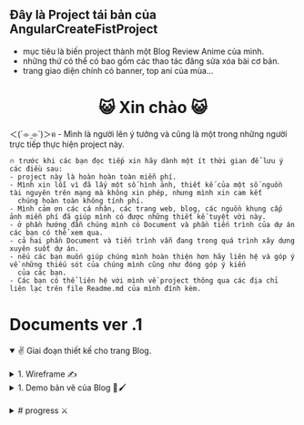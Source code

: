 ## Đây là Project tái bản của AngularCreateFistProject
- mục tiêu là biến project thành một Blog Review Anime của mình.
- những thứ có thể có bao gồm các thao tác đăng sửa xóa bài cơ bản.
- trang giao diện chính có banner, top ani của mùa...

<h1 align="center">😺 Xin chào 😺</h1>

＜(´⌯  ̫⌯`)＞ฅ - Mình là người lên ý tưởng và cũng là một trong những người trực tiếp thực hiện project này.

```
🔥 trước khi các bạn đọc tiếp xin hãy dành một ít thời gian để lưu ý các điều sau:
- project này là hoàn hoàn toàn miễn phí.
- Mình xin lỗi vì đã lấy một số hình ảnh, thiết kế của một số nguồn tài nguyên trên mạng mà không xin phép, nhưng mình xin cam kết
  chúng hoàn toàn không tính phí.
- Mình cảm ơn các cá nhân, các trang web, blog, các nguồn khung cấp ảnh miễn phí đã giúp mình có được những thiết kế tuyệt vời này.
- ở phần hướng đẫn chúng mình có Document và phần tiến trình của dự án các bạn có thể xem qua.
- cả hai phần Document và tiến trình vẫn đang trong quá trình xây dưng xuyên suốt dự án.
- nếu các bạn muốn giúp chúng mình hoàn thiện hơn hãy liên hệ và góp ý về những thiếu sót của chúng mình cũng như đóng góp ý kiến
  của các bạn.
- Các bạn có thể liên hệ với mình về project thông qua các địa chỉ liên lạc trên file Readme.md của mình đính kèm.
```

# Documents ver .1

<details open="" align="left">
  <summary>
   &#9996; Giai đoạn thiết kế cho trang Blog.</summary>
    <br>
<details lose="" align="left">
  <summary>
      1. Wireframe &#9997;
  </summary>
  <h2></h2>
  
  <h2>1.1. Chú giải ký hiệu và từ ngữ </h2>

một số lưu ý về khái niệm:

``` chú giải
【 1 】Mùa vote.
một mùa sẽ có nhiều đợt vote để tìm ra nhân vật đạt thứ hạng cao trong mùa đó.


【 2 】đợt vote.
đợt vote thường diễn ra vào thời gian ngắn từ 1 - 2 ngày hay một tuần tùy theo thể thức vote 
để tìm ra nhân vật tiếp theo vào vòng trong của mùa vote. Đợt vote được tổ chức theo thời gian và các
các【 4 】ứng viên do quản trị viên tổ chức, hình thức tùy theo quản trị viên thiết đặt mà sẽ có nhiều lựa chọn
để vote hoặc chỉ được vote duy nhất một lần.

【 3 】Family
Lấy cảm hứng từ tiểu thuyết Light Nove Hầm Ngục Tối các người dùng khi tạo 【 6 】tk đã
đã chọn nhân vật của yêu thích của mình các người chơi chọn cùng nhân vật sẽ cùng chung một Family
vd: các tk #1 và #2 đã chọn nhân vật conan thì Family của họ sẽ là Family conan. 

【 4 】ứng viên
là các nhân vật Anime tham gia vào các các 【 1 】 mùa vote có trên hệ thống.


【 5 】ss (season)
season là một mùa của anime theo vì thường một bộ anime sẽ có 12 tập
rơi vào 3 tháng một mùa nên ta có 4 mùa là: Đông, Xuân, Hạ, Thu.


【 6 】tk (user)
viết tắt của người dùng đăng ký tài khoản trên hệ thống.

【 7 】banner
có thể là hình ảnh, âm thanh, video, hình ảnh có chuyển động, có thể tương tác được hoặc không 
tùy theo quy mô của 【 1 】 mùa vote đó.

【 8 】quy hiệu
là phần thưởng khi các【 4 】ứng viên chiến thắng 【 1 】 mùa vote, được làm riêng cho từng mùa và
và chỉ có nhân vật đạt các thứ hạng từ I, II, III mới có thể nhận được.


【 9 】phần mở rộng
phần chứa các tính năng đang được xem xét đưa vào hay hủy bỏ.
```
  
  <h2>1.2. mô tả Wireframe </h2>

  <h3>1.2.1. Wireframe - layout page </h3>

  Đây là wireframe mô tả phần viền bao quanh content của trang.

- Các thành phần hiển thị gồm có:

- Menu điều hướng duy chuyển giữa các trang web.

- Thanh hiển thị trạng thái đăng nhập của【 6 】user.

    - Nếu【 6 】user chưa đăng nhập hệ thống sẽ hiển thị trạng thái avatar ẩn danh kèm cảnh báo.
      
    - Nếu ngược lại sẽ hiển thị tên người dùng và avatar【 3 】Family.

- Logo của trang web.

- Phần footer chứa thông tin của về các đơn vị tổ chức, một số thông tin nhanh về trang web.


| Tên | hình ảnh |
|  :--- |  :---: |
| Wireframe - layout page|<img src="https://github.com/user-attachments/assets/76cb0989-e73b-4382-97cc-f2dd80513be3" width="300">
  
<br>
 
<h3>1.2.2. Wireframe - main page </h3>

main page mô tả giao diện chính của trang web. Giao diện đầu tiên người dùng xem khi vào trang
Các thành phần con bao gồm:

- Một mục chính chứa 【 7 】banner của trang.

- Một mục phụ chứa các【 4 】ứng viên hoặc thông tin của vòng đấu hiện tại tùy theo thiết kế của chủ đề 【 1 】mùa vote đó.

- Một mục con chứa một số mô tả nhanh và các nhân vật sẽ góp mặt trong 【 2 】 đợt vote của mùa vote.

- Bảng danh sách chứa các mùa và thông tin của chúng.

- Bảng chứa tiêu đề và một số thông tin【 2 】đợt vote của mùa trước.

- Một phần con chứa thông tin về ss của mùa và hiển thị ngẫu nhiên một bộ anime của mùa kèm theo một số thông tin.

- Một mục chứa bài review, bài viết mới nhất trên kênh blog và một số thông tin như tiêu đề, số người xem và số lượt thích.

| Tên | hình ảnh |
|  :--- |  :---: |
| Wireframe - layout page|<img src="https://github.com/user-attachments/assets/7854000a-6e8d-4b53-9560-8f9ca426e398" width="300">

<br>

<h3>1.2.3. Wireframe - Register user </h3>

Register mô tả trang đang ký【 6 】tk (user) cho người dùng. giao diện bao gồm các thành phần sau:
- Avatar【 3 】Family, người dùng nếu chưa có tài khoản sẽ hiển thị avatar ẩn danh, ngược lại nếu 
    
  - Đăng nhập view chỉ hiện avatar của【 3 】Family.

- Người dùng có thể thực hiện chức năng đăng ký【 6 】tk (user) với các thành phần sau trên trang

- Nhấn chọn avatar để mở hộp thoại chứa thông tin và danh sách các【 4 】ứng viên.

- Lựa chọn nhân vật của bạn, lưu ý một tài khoản chỉ có một【 4 】ứng viên duy nhất được chọn.

- Sao khi chọn nhân vật, thực hiện nhập một số thông tin bắt buộc sau: là tên 【 6 】tk của bạn và mật khẩu.

- Nút đăng ký để thực hiện đăng  tài khoản.

| Tên | hình ảnh |
|  :--- |  :---: |
| Wireframe - layout page|<img src="https://github.com/user-attachments/assets/96975bde-5262-4103-8b43-034434e56496" width="300">


<br>

<h3>1.2.4. Winner character vote. </h3>

Top 1 charater là trang dùng để công bố kết quả và các 【 2 】 đợt vote theo thời gian thực.
Thành phần giao diện gồm các phần:

- Khu vực hiển thị danh sách 【 4 】ứng viên.

- Khu vực【 7 】banner chứa nhân vật đạt được chiến thắng trong 【 1 】 mùa vote hiện tại.

- Khu vực hiển thị【 4 】quy hiệu người chiến thắng của mùa.

- Biểu đồ hiển thị sơ lượt về các 【 1 】 mùa vote.

- Biểu đồ hiển thị số lần chiến thắng của 【 4 】 ứng viên qua từng 【 1 】 mùa vote.

- Khu vực hiển thị các bình luận về nhân vật và một số thông tin khác như lược xem, lượt thích.

- Khu  hiển thị thông tin sơ bộ của nhân vật, có thể dẫn đến nguồn thông tin đầy đủ của nhân vật.

- Khu vực hiển thị tên nhân vật.

| Tên | hình ảnh |
|  :--- |  :---: |
| Wireframe - layout page|<img src="https://github.com/user-attachments/assets/31c2da6a-c0f4-4e3b-9aec-e89ff4dc9dc6" width="300">


<br>

<h3>1.2.5. Detail Character </h3>

update sau.

| Tên | hình ảnh |
|  :--- |  :---: |
| Wireframe - layout page|<img src="https://github.com/user-attachments/assets/888271e2-d49c-4883-9155-8696d2e33d10" width="300">


<br>

<h3>1.2.6. Wireframe -  Vote character </h3>

Vote charater hiển thị giao diện để người dùng vote nhân vật của mình
Hệ thống sẽ chỉ cho người dùng vote các nhân vật có thể vote trong【 2 】đợt vote đó.
Tùy vào cài đặt của admin【 2 】 đợt vote đó có thể có cho phép 【 6 】tk vote được một hay nhiều lần.
Các thành phần giao diện gồm:

- Mục chứa tiêu đề và thông tin mô tả 【 2 】đợt vote, mục sẽ bao gồm các luật vote hoặc một số điều lệ
     
     - Quản trị viên muốn lưu ý đến【 6 】 tk như các điều khoản, hành vi nghiêm cấm.

- Mục chính chứa【 7 】Banner của【 4 】ứng viên chỉ định chuẩn bị vote.

- Phần phụ chứa thông tin cơ bản về 【 4 】ứng viên.

- Phần trích dẫn lời thoại của 【 4 】ứng viên.

- Nút vote để xác nhận vote cho【 4 】ứng viên đang được chỉ định. 

- Phần hình ảnh thêm về【 4 】ứng viên có thể là nhiều hình nhưng có thể không phải tất cả của 【 4 】ứng viên.

- Mục chứa thông tin về thông tin thêm cho【 4 】ứng viên để giới thiệu.

- Phần chứa biểu đồ hiển thị【 9 】phần mở rộng.

- Nút vote cho phần thông tin thêm và hình ảnh.

- Danh sách các【 4 】ứng viên tham dự.

| Tên | hình ảnh |
|  :--- |  :---: |
| Wireframe - layout page|<img src="https://github.com/user-attachments/assets/27897753-ec3d-4705-80fa-89203a16d9c2" width="300">


<br>

<h3>1.2.7. Wireframe - Review </h3>

Chứa thông tin đầy đủ và nội dung của bài Review gồm những phần sau:

- Phần hiển thị danh sách cái bài review và thông tin đi kèm ngắn gọn như tiêu đề, lượt xem... 

- Phần bài viết chứa thumbai của bài và phần header chứa đầu đền của bài và thời gian, tác giả tổng lượt xem cảu bài.

- Phần body của bài viết có thể là viết chai hay dạng file  ‘ *.md ‘ để có thể đăng ảnh và tùy chỉnh kèm nội dung.

- Phần cuối bài viết có nơi để người dùng nhập bình luận, tả tym, like bài viết.

- Phần hiển thị bình luận box chat có thể reply, thả like, report các bình luận ko đúng nội quy Blog.

| Tên | hình ảnh |
|  :--- |  :---: |
| Wireframe - layout page|<img src="https://github.com/user-attachments/assets/afbebe52-152c-48de-8b45-8f063e169e08" width="300">


<br>

<h3>1.2.8. Wireframe - List Review </h3>

Chứa danh sách các bài đăng của Blog bao gồm:

- Thumbail hình bài viết. 

- Tiêu đề bài viết.

- Lượt xem.

- Lượt like.

- Like lượt thích.

| Tên | hình ảnh |
|  :--- |  :---: |
| Wireframe - layout page|<img src="https://github.com/user-attachments/assets/5b9f7c58-9473-4b98-8273-a0f7cf1b6ff7" width="300">

<br>

<br>

<br>

<br>

<br>

<br>

<br>


</details>
<details lose="" align="left">
  <summary>
      1. Demo bản vẽ của Blog 🎨🖌️
  </summary>
    <br>
  ...
  </details>
  </details>
<br>
<details lose="" align="left">
  <summary> 
      # progress ⚔
  </summary>
  <br>
Design And Ideas

1. thiết kế (Design UI/UX):
- Ký hiệu ``trạng thái``:
  - ✓ - đã hoàn thành.
  - ✘ - chưa hoàn thành.
  - ✈ - đang xây dựng.
  - 🔧 - đang sửa chữa.
- đang trong giai đoạn trình bầy ý tưởng ✈
  - nêu ý tưởng ✓
  - đang trong giai đoạn trình trình bầy wireframe

Wireframe: Desktop - iPad (992px and up) 🔧 (chỉnh sửa mô tả cho từng wf)

| Tên hoặc mô tả | ghi chú | ``trạng thái`` |
|  :--- |  :--- |  :---: |
| liên kết `wireframe` trên `figma` | [tại đây](https://www.figma.com/design/fgX0eg3NZonqN1RlvywQd0/BLOG-ANIME?node-id=0-1&t=NgMK65rTST1jAEjc-1) | ✓ |
| `trang chính` | none | ✓ |
| `khuyến nghị anime của mùa` | none | ✓ |
| `tất cả anime của mùa` | none | ✓ |
| `chi tiết anime` | none | ✓ |
| `chi tiết bài viết` | none | ✓ |
| `xếp hạng nhân vật` | none | ✓ |
| `bình chọn xếp hạng` | none | ✓ |
| `chi tiết nhân vật` | none | ✓ |
| `vòng loại xếp hạng` | none | ✓ |
| `công bố kết quả` | none | ✓ |
| `tài khoản n.vat` | #D_01: tài khoản là nv anime bất kì được cấp cố định không tạo tk.<br> Các người dùng join vào tk được đánh số id + mật khẩu để xác minh, khi nhân vật tk đạt hạng Rank cao trong xếp hạng sẽ hiện danh sách thành viên theo id <br> `vd: charater: Monkey D.Luffy - Rank: #1 - Luffy con: #001, #002, #003` <br> ngoài ra sẽ không có bất kì thông tin nào khác từ người bình chọn | ✘ |
| `Đăng ký user` | none | ✓ |

Wireframe: mobile (viewport < 768px)

| Tên hoặc mô tả | ghi chú | ``trạng thái`` |
|  :--- |  :--- |  :---: |
| liên kết `wireframe` trên `figma` | [tại đây](https://www.figma.com/design/fgX0eg3NZonqN1RlvywQd0/BLOG-ANIME?node-id=0-1&t=NgMK65rTST1jAEjc-1) | ✓ |

2. tạo chất liệu:
 - chất liệu có sẵn.
    - Hình ảnh Anime từ API. ✓
    - Chôm ở đâu đó trên mạng các thiết kế miễn phí được chia sẻ ✓
    - từ các trang web của tác phẩm gốc và các trang game, quảng cáo, web giới thiệu anime-tác phẩm manga... ✓
 - thiết kế chất liệu giao diện: ✈✈
    - Logo ✓
    - nút nhấn ✓
    - icon ✓
    - intro
    - theme
    - Layer ✓
    - khung ✓
    - Nhân vật cắt background ✓
    - background ✓
    - svg ✓
  - tạo bản thử cho từng wireframe:
    - register ✓
    - Main ✓
    - Top Charater ✓
    - Vote charater ✓
    - main vote ✓
  
<!---
[## thiết kế CSDL (Design Database) ✘
## Cải tạo khung dự án (Refactor Project) ✘
## tạo chức năng hệ thống (Code BE Funtions) ✘
## tạo chức giao diện (Code FE Funtions) ✘
## ...
## ...](url)
-->

</details>
